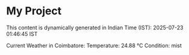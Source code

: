 # My Project

This content is dynamically generated in Indian Time (IST): 2025-07-23 01:46:45 IST


Current Weather in Coimbatore:
Temperature: 24.88 °C
Condition: mist
